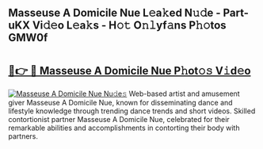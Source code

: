 ## Masseuse A Domicile Nue L𝚎a𝚔ed N𝚞𝚍e - Part-uKX Vi𝚍𝚎o L𝚎a𝚔s - H𝚘𝚝 O𝚗𝚕yf𝚊ns P𝚑𝚘tos GMW0f

# <h2><a href="http://kfare5.oniu.top/?m=Masseuse+A+Domicile+Nue">🔗👉 🔴 Masseuse A Domicile Nue P𝚑ot𝚘𝚜 V𝚒d𝚎o</a></h2>

[![Masseuse A Domicile Nue Nu𝚍e𝚜](https://i.imgur.com/0qMVB7G.gif)](http://kfare5.oniu.top/?m=Masseuse+A+Domicile+Nue)
Web-based artist and amusement giver Masseuse A Domicile Nue, known for disseminating dance and lifestyle knowledge through trending dance trends and short videos. Skilled contortionist partner Masseuse A Domicile Nue, celebrated for their remarkable abilities and accomplishments in contorting their body with partners.  
